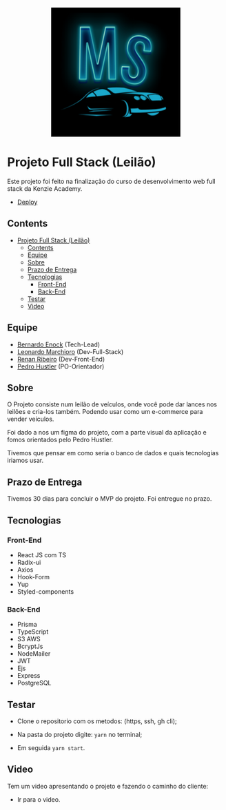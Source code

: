 <p align="center"><a href="https://motors17.vercel.app/" target="_blank"><img src="https://github.com/bernardoenock/motors17/blob/main/public/android-chrome-256x256.png?raw=true" width="300" alt="Logo Motorshop"></a></p>

# Projeto Full Stack (Leilão)

Este projeto foi feito na finalização do curso de desenvolvimento web full stack da Kenzie Academy.
- [Deploy](https://motors17.vercel.app/)

## Contents

- [Projeto Full Stack (Leilão)](#projeto-full-stack-leilão)
  - [Contents](#contents)
  - [Equipe](#equipe)
  - [Sobre](#sobre)
  - [Prazo de Entrega](#prazo-de-entrega)
  - [Tecnologias](#tecnologias)
    - [Front-End](#front-end)
    - [Back-End](#back-end)
  - [Testar](#testar)
  - [Video](#video)

## Equipe

- [Bernardo Enock](https://www.linkedin.com/in/bernardoenock/) (Tech-Lead)
- [Leonardo Marchioro](https://www.linkedin.com/in/leonardo-marchioro/) (Dev-Full-Stack)
- [Renan Ribeiro](https://www.linkedin.com/in/renandcr/) (Dev-Front-End)
- [Pedro Hustler](https://www.linkedin.com/in/pedrofhasler/) (PO-Orientador)

## Sobre

O Projeto consiste num leilão de veículos, onde você pode dar lances nos leilões e cria-los também. Podendo usar como um e-commerce para vender veículos.

Foi dado a nos um figma do projeto, com a parte visual da aplicação e fomos orientados pelo Pedro Hustler.

Tivemos que pensar em como seria o banco de dados e quais tecnologias iriamos usar.

## Prazo de Entrega

Tivemos 30 dias para concluir o MVP do projeto. Foi entregue no prazo.

## Tecnologias

### Front-End

- React JS com TS
- Radix-ui
- Axios
- Hook-Form
- Yup
- Styled-components

### Back-End

- Prisma
- TypeScript
- S3 AWS
- BcryptJs
- NodeMailer
- JWT
- Ejs
- Express
- PostgreSQL

## Testar

- Clone o repositorio com os metodos: (https, ssh, gh cli);

- Na pasta do projeto digite: `yarn` no terminal;
- Em seguida `yarn start`.

## Video

Tem um video apresentando o projeto e fazendo o caminho do cliente:

- Ir para o video.
